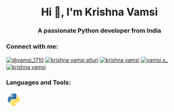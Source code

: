<h1 align="center">Hi 👋, I'm Krishna Vamsi</h1>
<h3 align="center">A passionate Python developer from India</h3>

<h3 align="left">Connect with me:</h3>
<p align="left">
<a href="https://twitter.com/@vamsi_1710" target="blank"><img align="center" src="https://raw.githubusercontent.com/rahuldkjain/github-profile-readme-generator/master/src/images/icons/Social/twitter.svg" alt="@vamsi_1710" height="30" width="40" /></a>
<a href="https://linkedin.com/in/krishna vamsi atluri" target="blank"><img align="center" src="https://raw.githubusercontent.com/rahuldkjain/github-profile-readme-generator/master/src/images/icons/Social/linked-in-alt.svg" alt="krishna vamsi atluri" height="30" width="40" /></a>
<a href="https://fb.com/krishna vamsi" target="blank"><img align="center" src="https://raw.githubusercontent.com/rahuldkjain/github-profile-readme-generator/master/src/images/icons/Social/facebook.svg" alt="krishna vamsi" height="30" width="40" /></a>
<a href="https://instagram.com/vamsi.x_" target="blank"><img align="center" src="https://raw.githubusercontent.com/rahuldkjain/github-profile-readme-generator/master/src/images/icons/Social/instagram.svg" alt="vamsi.x_" height="30" width="40" /></a>
<a href="https://www.hackerrank.com/krishna vamsi" target="blank"><img align="center" src="https://raw.githubusercontent.com/rahuldkjain/github-profile-readme-generator/master/src/images/icons/Social/hackerrank.svg" alt="krishna vamsi" height="30" width="40" /></a>
</p>

<h3 align="left">Languages and Tools:</h3>
<p align="left"> <a href="https://www.python.org" target="_blank" rel="noreferrer"> <img src="https://raw.githubusercontent.com/devicons/devicon/master/icons/python/python-original.svg" alt="python" width="40" height="40"/> </a> </p>
